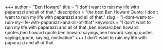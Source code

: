 +++
author = "Ben Howard"
title = "I don't want to ruin my life with paparazzi and all of that."
description = "the best Ben Howard Quote: I don't want to ruin my life with paparazzi and all of that."
slug = "i-dont-want-to-ruin-my-life-with-paparazzi-and-all-of-that"
keywords = "I don't want to ruin my life with paparazzi and all of that.,ben howard,ben howard quotes,ben howard quote,ben howard sayings,ben howard saying,quotes, sayings,quote, saying, motivation"
+++
I don't want to ruin my life with paparazzi and all of that.
